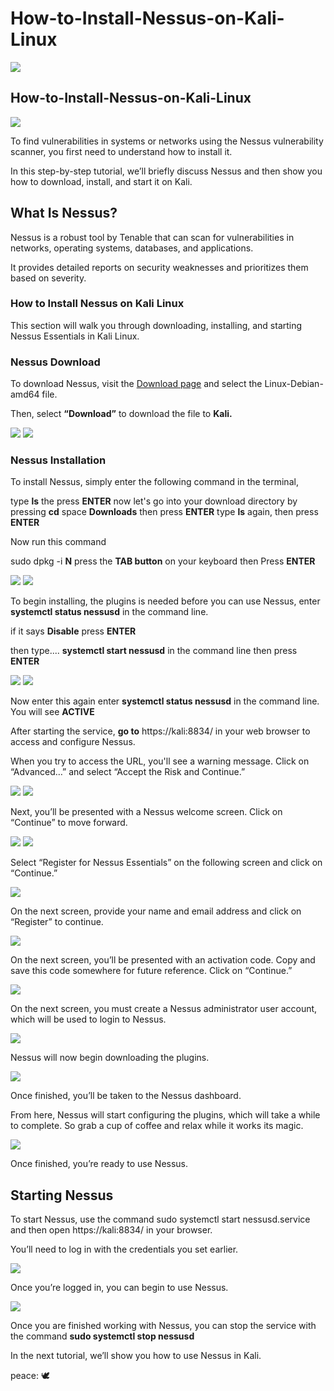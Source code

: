 # How-to-Install-Nessus-on-Kali-Linux




<img src="Folder/Nessus 1.webp">




<h2>How-to-Install-Nessus-on-Kali-Linux</h2>
<img src="Folder/How-to-install-Nessus-on-Kali-Linux-Windows.webp">


To find vulnerabilities in systems or networks using the Nessus vulnerability scanner, you first need to understand how to install it.

In this step-by-step tutorial, we’ll briefly discuss Nessus and then show you how to download, install, and start it on  Kali.


<h2>What Is Nessus?</h2>
Nessus is a robust tool by Tenable that can scan for vulnerabilities in networks, operating systems, databases, and applications.

It provides detailed reports on security weaknesses and prioritizes them based on severity.


<h3>How to Install Nessus on Kali Linux</h3>
This section will walk you through downloading, installing, and starting Nessus Essentials in Kali Linux.

<h3>Nessus Download</h3>

To download Nessus, visit the  <a href="https://www.tenable.com/downloads/nessus">Download page</a>  and select the Linux-Debian-amd64 file.

Then, select <b>“Download”</b> to download the file to <b>Kali.</b>

<img src="Folder/Nessus 2.webp">



<img src="Folder/download-nessus-for-kali.webp">


<h3>Nessus Installation</h3>

To install Nessus, simply enter the following command in the terminal, 


type <b>ls</b> the press <b>ENTER</b>
now let's go into your download directory by pressing <b>cd</b> space <b>Downloads</b> then press <b>ENTER</b>
type <b>ls</b> again, then press <b>ENTER</b>

Now run this command

sudo dpkg -i <b>N</b> press the <b>TAB button</b> on your keyboard then Press <b>ENTER</b>

<img src="Folder/Nessus 3.webp">
<img src="Folder/install-nessus-in-kali.webp">

To begin installing, the plugins is needed before you can use Nessus, 
enter  <b>systemctl status nessusd</b> in the command line.

if it says <b>Disable</b> press <b>ENTER</b>

then type.... <b>systemctl start nessusd</b> in the command line then press <b>ENTER</b>


<img src ="Folder/Nessus 4.webp">
<img src="Folder/start-nessusd-service (1).webp">


Now enter this again enter  <b>systemctl status nessusd</b> in the command line.
You will see <b>ACTIVE</b>



After starting the service, <b>go to</b> https://kali:8834/ in your web browser to access and configure Nessus.

When you try to access the URL, you'll see a warning message. Click on “Advanced…” and select “Accept the Risk and Continue.”

<img src="Folder/Nessus 5.webp">


<img src="Folder/nessus-warning-message.webp">


Next, you’ll be presented with a Nessus welcome screen. Click on “Continue” to move forward.

<img src="Folder/Nessus 6.webp">

<img src="Folder/nessus-welcome-screen.webp">

Select “Register for Nessus Essentials” on the following screen and click on “Continue.”

<img src="Folder/register-for-nessus-essentials.webp">

On the next screen, provide your name and email address and click on “Register” to continue.

<img src="Folder/get-activation-code.webp">

On the next screen, you’ll be presented with an activation code. Copy and save this code somewhere for future reference. Click on “Continue.”

<img src="Folder/nessus-activation-code.webp">


On the next screen, you must create a Nessus administrator user account, which will be used to login to Nessus.


<img src="Folder/create-nessus-account-kali.webp">

Nessus will now begin downloading the plugins.

<img src="Folder/nessus-plugin-download-kali.webp">


Once finished, you’ll be taken to the Nessus dashboard.

From here, Nessus will start configuring the plugins, which will take a while to complete. So grab a cup of coffee and relax while it works its magic.

<img src="Folder/nessus-plugin-download-kali-1.webp">

Once finished, you’re ready to use Nessus.

<h2>Starting Nessus</h2>
To start Nessus, use the command sudo systemctl start nessusd.service and then open https://kali:8834/ in your browser.


You’ll need to log in with the credentials you set earlier.

<img src="Folder/nessus-log-in-kali.webp">


Once you’re logged in, you can begin to use Nessus.

<img src="Folder/nessus-essentials-interface-kali.webp">


Once you are finished working with Nessus, you can stop the service with the command <b>sudo systemctl stop nessusd</b>


In the next tutorial, we’ll show you how to use Nessus in Kali.

<p>peace: <span>&#x1f54a;</span>
